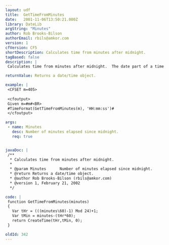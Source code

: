 ```yaml
---
layout: udf
title:  GetTimeFromMinutes
date:   2001-11-06T13:50:21.000Z
library: DateLib
argString: "Minutes"
author: Rob Brooks-Bilson
authorEmail: rbils@amkor.com
version: 1
cfVersion: CF5
shortDescription: Calculates time from minutes after midnight.
tagBased: false
description: |
 Calculates time from minutes after midnight.  The date part of a time variable is set to December 30, 1899.

returnValue: Returns a date/time object.

example: |
 <CFSET m=405>
 
 <cfoutput>
 Given m=#m#<BR>
 #TimeFormat(GetTimeFromMinutes(m), 'HH:mm:ss')#
 </cfoutput>

args:
 - name: Minutes
   desc: Number of minutes elapsed since midnight.
   req: true


javaDoc: |
 /**
  * Calculates time from minutes after midnight.
  * 
  * @param Minutes      Number of minutes elapsed since midnight. 
  * @return Returns a date/time object. 
  * @author Rob Brooks-Bilson (rbils@amkor.com) 
  * @version 1, February 21, 2002 
  */

code: |
 function GetTimeFromMinutes(minutes)
 {
   Var tHr = (((minutes\60)-1) Mod 24)+1;
   Var tMin = minutes-(tHr*60);
   return CreateTime(tHr,tMin, 0);
 }

oldId: 342
---
```


